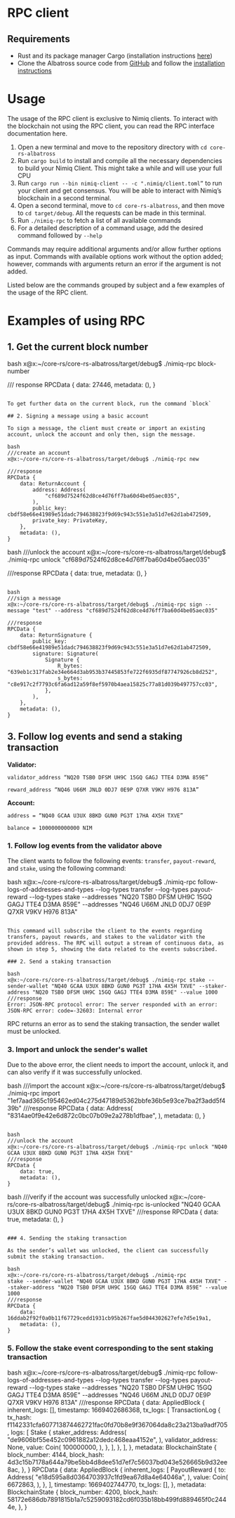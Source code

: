 # RPC client

## Requirements

- Rust and its package manager Cargo (installation instructions [here](https://www.rust-lang.org/learn/get-started))
- Clone the Albatross source code from [GitHub](https://github.com/nimiq/core-rs-albatross) and follow the [installation instructions](https://github.com/nimiq/core-rs-albatross#installation)

# Usage

The usage of the RPC client is exclusive to Nimiq clients. To interact with the blockchain not using the RPC client, you can read the RPC interface documentation here.

1. Open a new terminal and move to the repository directory with `cd core-rs-albatross`
2. Run `cargo build` to install and compile all the necessary dependencies to build your Nimiq Client. This might take a while and will use your full CPU
3. Run `cargo run --bin nimiq-client -- -c ".nimiq/client.toml”` to run your client and get consensus. You will be able to interact with Nimiq’s blockchain in a second terminal.
4. Open a second terminal, move to `cd core-rs-albatross`, and then move to `cd target/debug`. All the requests can be made in this terminal.
5. Run `./nimiq-rpc` to fetch a list of all available commands
6. For a detailed description of a command usage, add the desired command followed by `--help`

<Callout type="tip">

Commands may require additional arguments and/or allow further options as input. Commands with available options work without the option added; however, commands with arguments return an error if the argument is not added.

</Callout>

Listed below are the commands grouped by subject and a few examples of the usage of the RPC client.

<!-- TODO RPC-policy.md does not exists -->
<!-- [Policy](RPC-policy.md) -->

# Examples of using RPC

## 1. Get the current block number

bash
x@x:~/core-rs/core-rs-albatross/target/debug$ ./nimiq-rpc block-number

/// response
RPCData {
    data: 27446,
    metadata: (),
}
```

To get further data on the current block, run the command `block`

## 2. Signing a message using a basic account

To sign a message, the client must create or import an existing account, unlock the account and only then, sign the message.

bash
///create an account
x@x:~/core-rs/core-rs-albatross/target/debug$ ./nimiq-rpc new

///response
RPCData {
    data: ReturnAccount {
        address: Address(
            "cf689d7524f62d8ce4d76ff7ba60d4be05aec035",
        ),
        public_key: cbdf58e66e41989e51dadc794638823f9d69c943c551e3a51d7e62d1ab472509,
        private_key: PrivateKey,
    },
    metadata: (),
}
```

bash
///unlock the account
x@x:~/core-rs/core-rs-albatross/target/debug$ ./nimiq-rpc unlock "cf689d7524f62d8ce4d76ff7ba60d4be05aec035"

///response
RPCData {
    data: true,
    metadata: (),
}
```

bash
///sign a message
x@x:~/core-rs/core-rs-albatross/target/debug$ ./nimiq-rpc sign --message "test" --address "cf689d7524f62d8ce4d76ff7ba60d4be05aec035"

///response
RPCData {
    data: ReturnSignature {
        public_key: cbdf58e66e41989e51dadc794638823f9d69c943c551e3a51d7e62d1ab472509,
        signature: Signature(
            Signature {
                R_bytes: "639eb1c317fab2e34e664d3ab953b37445853fe722f6935df87747926cb8d252",
                s_bytes: "c8e917c2f7793c6fa6ad12a59f8ef5970b4aea15825c77a81d039b497757cc03",
            },
        ),
    },
    metadata: (),
}
```

## 3. Follow log events and send a staking transaction

**Validator:**

`validator_address “NQ20 TSB0 DFSM UH9C 15GQ GAGJ TTE4 D3MA 859E”`

`reward_address “NQ46 U66M JNLD 0DJ7 0E9P Q7XR V9KV H976 813A”`

**Account:**

`address = “NQ40 GCAA U3UX 8BKD GUN0 PG3T 17HA 4X5H TXVE”`

`balance = 1000000000000 NIM`

### 1. Follow log events from the validator above

The client wants to follow the following events: `transfer`, `payout-reward`, and `stake`, using the following command:

bash
x@x:~/core-rs/core-rs-albatross/target/debug$ ./nimiq-rpc follow-logs-of-addresses-and-types --log-types transfer --log-types payout-reward --log-types stake --addresses "NQ20 TSB0 DFSM UH9C 15GQ GAGJ TTE4 D3MA 859E" --addresses "NQ46 U66M JNLD 0DJ7 0E9P Q7XR V9KV H976 813A"
```

This command will subscribe the client to the events regarding transfers, payout rewards, and stakes to the validator with the provided address. The RPC will output a stream of continuous data, as shown in step 5, showing the data related to the events subscribed.

### 2. Send a staking transaction

bash
x@x:~/core-rs/core-rs-albatross/target/debug$ ./nimiq-rpc stake --sender-wallet "NQ40 GCAA U3UX 8BKD GUN0 PG3T 17HA 4X5H TXVE" --staker-address "NQ20 TSB0 DFSM UH9C 15GQ GAGJ TTE4 D3MA 859E" --value 1000
///response
Error: JSON-RPC protocol error: The server responded with an error: JSON-RPC error: code=-32603: Internal error
```

RPC returns an error as to send the staking transaction, the sender wallet must be unlocked.

### 3. Import and unlock the sender's wallet

Due to the above error, the client needs to import the account, unlock it, and can also verify if it was successfully unlocked.

bash
///import the account
x@x:~/core-rs/core-rs-albatross/target/debug$ ./nimiq-rpc import "1ef7aad365c195462ed04c275d47189d5362bbfe36b5e93ce7ba2f3add5f439b"
///response
RPCData {
    data: Address(
        "8314ae0f9e42e6d872c0bc07b09e2a278b1dfbae",
    ),
    metadata: (),
}
```

bash
///unlock the account
x@x:~/core-rs/core-rs-albatross/target/debug$ ./nimiq-rpc unlock "NQ40 GCAA U3UX 8BKD GUN0 PG3T 17HA 4X5H TXVE"
///response
RPCData {
    data: true,
    metadata: (),
}
```

bash
///verify if the account was successfully unlocked
x@x:~/core-rs/core-rs-albatross/target/debug$ ./nimiq-rpc is-unlocked "NQ40 GCAA U3UX 8BKD GUN0 PG3T 17HA 4X5H TXVE"
///response
RPCData {
    data: true,
    metadata: (),
}
```

### 4. Sending the staking transaction

As the sender’s wallet was unlocked, the client can successfully submit the staking transaction.

bash
x@x:~/core-rs/core-rs-albatross/target/debug$ ./nimiq-rpc
stake --sender-wallet "NQ40 GCAA U3UX 8BKD GUN0 PG3T 17HA 4X5H TXVE" --staker-address "NQ20 TSB0 DFSM UH9C 15GQ GAGJ TTE4 D3MA 859E" --value 1000
///response
RPCData {
    data: 16ddab2f92f0a0b11f67729cedd1931cb95b267fae5d044302627efe7d5e19a1,
    metadata: (),
}
```

### 5. Follow the stake event corresponding to the sent staking transaction

bash
x@x:~/core-rs/core-rs-albatross/target/debug$ ./nimiq-rpc follow-logs-of-addresses-and-types --log-types transfer --log-types payout-reward --log-types stake --addresses "NQ20 TSB0 DFSM UH9C 15GQ GAGJ TTE4 D3MA 859E" --addresses "NQ46 U66M JNLD 0DJ7 0E9P Q7XR V9KV H976 813A"
///response
RPCData {
    data: AppliedBlock {
        inherent_logs: [],
        timestamp: 1669402686368,
        tx_logs: [
            TransactionLog {
                tx_hash: f1142331cfa607713874462721fac0fd70b8e9f367064da8c23a213ba9adf705,
                logs: [
                    Stake {
                        staker_address: Address(
                            "de9606bf55e452c0961882a12dedc468eaa4152e",
                        ),
                        validator_address: None,
                        value: Coin(
                            100000000,
                        ),
                    },
                ],
            },
        ],
    },
    metadata: BlockchainState {
        block_number: 4144,
        block_hash: 4d3c15b7178a644a79be5bb4d8dee51d7ef7c56037bd043e526665b9d32ee8ac,
    },
}
RPCData {
    data: AppliedBlock {
        inherent_logs: [
            PayoutReward {
                to: Address(
                    "e18d595a8d0364703937c1fd9ea67d8a4e64046a",
                ),
                value: Coin(
                    6672863,
                ),
            },
        ],
        timestamp: 1669402744770,
        tx_logs: [],
    },
    metadata: BlockchainState {
        block_number: 4200,
        block_hash: 58172e686db7891815b1a7c5259093182cd6f035b18bb499fd889465f0c2444e,
    },
}
```
